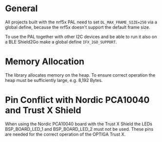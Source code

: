 # General

All projects built with the nrf5x PAL need to set `DL_MAX_FRAME_SIZE=250` via
a global define, because the nrf5x doesn't support the default frame size.

To use the PAL together with other I2C devices and be able to run it also on a BLE Shield2Go 
make a global define `IFX_2GO_SUPPORT`.

# Memory Allocation

The library allocates memory on the heap. To ensure correct operation the heap
must be sufficiently large, e.g. 8,192 Bytes.

# Pin Conflict with Nordic PCA10040 and Trust X Shield

When using the Nordic PCA10040 board with the Trust X Shield the LEDs
BSP_BOARD_LED_1 and BSP_BOARD_LED_2 must not be used. These pins are needed for
the correct operation of the OPTIGA Trust X.
